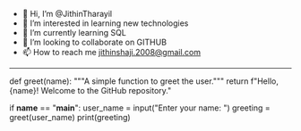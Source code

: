 - 👋 Hi, I’m @JithinTharayil
- 👀 I’m interested in learning new technologies
- 🌱 I’m currently learning SQL
- 💞️ I’m looking to collaborate on GITHUB
- 📫 How to reach me jithinshaji.2008@gmail.com

<!---
JithinTharayil/JithinTharayil is a ✨ special ✨ repository because its `README.md` (this file) appears on your GitHub profile.
You can click the Preview link to take a look at your changes.
--->
****
def greet(name):
    """A simple function to greet the user."""
    return f"Hello, {name}! Welcome to the GitHub repository."

if __name__ == "__main__":
    user_name = input("Enter your name: ")
    greeting = greet(user_name)
    print(greeting)
